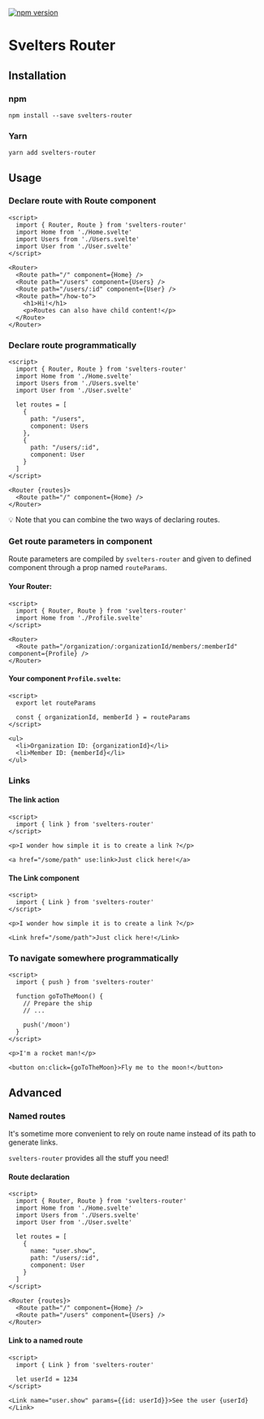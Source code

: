 [![npm version](https://badge.fury.io/js/svelters-router.svg)](https://badge.fury.io/js/svelters-router)

# Svelters Router

## Installation

### npm

```
npm install --save svelters-router
```

### Yarn

```
yarn add svelters-router
```


## Usage

### Declare route with Route component

```svelte
<script>
  import { Router, Route } from 'svelters-router'
  import Home from './Home.svelte'
  import Users from './Users.svelte'
  import User from './User.svelte'
</script>

<Router>
  <Route path="/" component={Home} />
  <Route path="/users" component={Users} />
  <Route path="/users/:id" component={User} />
  <Route path="/how-to">
    <h1>Hi!</h1>
    <p>Routes can also have child content!</p>
  </Route>
</Router>
```

### Declare route programmatically

```svelte
<script>
  import { Router, Route } from 'svelters-router'
  import Home from './Home.svelte'
  import Users from './Users.svelte'
  import User from './User.svelte'

  let routes = [
    {
      path: "/users",
      component: Users
    },
    {
      path: "/users/:id",
      component: User
    }
  ]
</script>

<Router {routes}>
  <Route path="/" component={Home} />
</Router>
```

:bulb: Note that you can combine the two ways of declaring routes.

### Get route parameters in component

Route parameters are compiled by `svelters-router` and given to defined component through a prop named `routeParams`.

#### Your Router:

```svelte
<script>
  import { Router, Route } from 'svelters-router'
  import Home from './Profile.svelte'
</script>

<Router>
  <Route path="/organization/:organizationId/members/:memberId" component={Profile} />
</Router>
```

#### Your component `Profile.svelte`:

```svelte
<script>
  export let routeParams

  const { organizationId, memberId } = routeParams
</script>

<ul>
  <li>Organization ID: {organizationId}</li>
  <li>Member ID: {memberId}</li>
</ul>

```

### Links

#### The link action

```svelte
<script>
  import { link } from 'svelters-router'
</script>

<p>I wonder how simple it is to create a link ?</p>

<a href="/some/path" use:link>Just click here!</a>
```

#### The Link component

```svelte
<script>
  import { Link } from 'svelters-router'
</script>

<p>I wonder how simple it is to create a link ?</p>

<Link href="/some/path">Just click here!</Link>
```

### To navigate somewhere programmatically

```svelte
<script>
  import { push } from 'svelters-router'

  function goToTheMoon() {
    // Prepare the ship
    // ...

    push('/moon')
  }
</script>

<p>I'm a rocket man!</p>

<button on:click={goToTheMoon}>Fly me to the moon!</button>
```

## Advanced

### Named routes

It's sometime more convenient to rely on route name instead of its path to generate links.

`svelters-router` provides all the stuff you need!

#### Route declaration

```svelte
<script>
  import { Router, Route } from 'svelters-router'
  import Home from './Home.svelte'
  import Users from './Users.svelte'
  import User from './User.svelte'

  let routes = [
    {
      name: "user.show",
      path: "/users/:id",
      component: User
    }
  ]
</script>

<Router {routes}>
  <Route path="/" component={Home} />
  <Route path="/users" component={Users} />
</Router>
```

#### Link to a named route

```svelte
<script>
  import { Link } from 'svelters-router'

  let userId = 1234
</script>

<Link name="user.show" params={{id: userId}}>See the user {userId}</Link>
```
